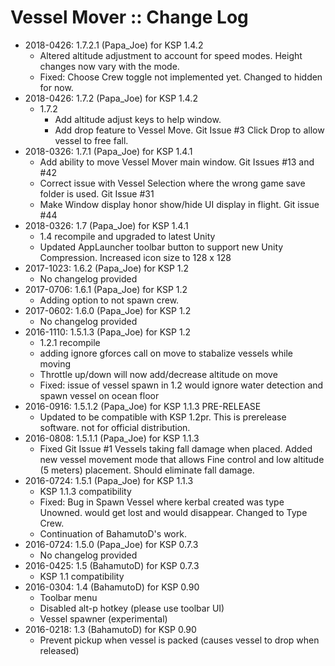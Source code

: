 # Vessel Mover :: Change Log

* 2018-0426: 1.7.2.1 (Papa_Joe) for KSP 1.4.2
	+ Altered altitude adjustment to account for speed modes.  Height changes now vary with the mode.
	+ Fixed:  Choose Crew toggle not implemented yet.  Changed to hidden for now.
* 2018-0426: 1.7.2 (Papa_Joe) for KSP 1.4.2
	+ 1.7.2
		- Add altitude adjust keys to help window.
		- Add drop feature to Vessel Move.  Git Issue #3  Click Drop to allow vessel to free fall.
* 2018-0326: 1.7.1 (Papa_Joe) for KSP 1.4.1
	+ Add ability to move Vessel Mover main window. Git Issues #13 and #42
	+ Correct issue with Vessel Selection where the wrong game save folder is used.  Git Issue #31
	+ Make Window display honor show/hide UI display in flight.  Git issue #44
* 2018-0326: 1.7 (Papa_Joe) for KSP 1.4.1
	+ 1.4 recompile and upgraded to latest Unity
	+ Updated AppLauncher toolbar button to support new Unity Compression.  Increased icon size to 128 x 128
* 2017-1023: 1.6.2 (Papa_Joe) for KSP 1.2
	+ No changelog provided
* 2017-0706: 1.6.1 (Papa_Joe) for KSP 1.2
	+ Adding option to not spawn crew.
* 2017-0602: 1.6.0 (Papa_Joe) for KSP 1.2
	+ No changelog provided
* 2016-1110: 1.5.1.3 (Papa_Joe) for KSP 1.2
	+ 1.2.1 recompile
	+ adding ignore gforces call on move to stabalize vessels while moving
	+ Throttle up/down will now add/decrease altitude on move
	+ Fixed: issue of vessel spawn in 1.2 would ignore water detection and spawn vessel on ocean floor
* 2016-0916: 1.5.1.2 (Papa_Joe) for KSP 1.1.3 PRE-RELEASE
	+ Updated to be compatible with KSP 1.2pr.  This is prerelease software.  not for official distribution.
* 2016-0808: 1.5.1.1 (Papa_Joe) for KSP 1.1.3
	+ Fixed Git Issue #1 Vessels taking fall damage when placed.  Added new vessel movement mode that allows Fine control and low altitude (5 meters) placement.  Should eliminate fall damage.
* 2016-0724: 1.5.1 (Papa_Joe) for KSP 1.1.3
	+ KSP 1.1.3 compatibility
	+ Fixed: Bug in Spawn Vessel where kerbal created was type Unowned.  would get lost and would disappear.  Changed to Type Crew.
	+ Continuation of BahamutoD's work.
* 2016-0724: 1.5.0 (Papa_Joe) for KSP 0.7.3
	+ No changelog provided
* 2016-0425: 1.5 (BahamutoD) for KSP 0.7.3
	+ KSP 1.1 compatibility
* 2016-0304: 1.4 (BahamutoD) for KSP 0.90
	+ Toolbar menu
	+ Disabled alt-p hotkey (please use toolbar UI)
	+ Vessel spawner (experimental)
* 2016-0218: 1.3 (BahamutoD) for KSP 0.90
	+ Prevent pickup when vessel is packed (causes vessel to drop when released)
